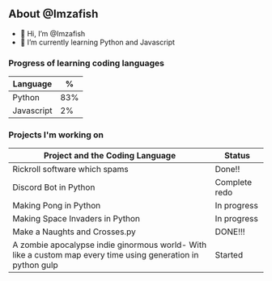 ## About @Imzafish
- 👋 Hi, I’m @Imzafish
- 🌱 I’m currently learning Python and Javascript

### Progress of learning coding languages
 | Language | % |
 |----------|---|
 | Python   |83%|
 |Javascript|2% |
 
### Projects I'm working on
 | Project and the Coding Language| Status      |
 |--------------------------------|-------------|
 | Rickroll software which spams  | Done!!      |
 | Discord Bot in Python          |Complete redo|
 | Making Pong in Python          | In progress | 
 | Making Space Invaders in Python| In progress |
 | Make a Naughts and Crosses.py  | DONE!!!    |
 |A zombie apocalypse indie ginormous world- With like a custom map every time using  generation in python gulp| Started|

<!---
Imzafish/Imzafish is a ✨ special ✨ repository because its `README.md` (this file) appears on your GitHub profile.
You can click the Preview link to take a look at your changes.
--->
